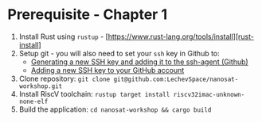 # Prerequisite - Chapter 1

1. Install Rust using `rustup` - [https://www.rust-lang.org/tools/install][rust-install]
2. Setup git - you will also need to set your `ssh` key in Github to:
   - [Generating a new SSH key and adding it to the ssh-agent (Github)][github-generate-ssh-key]
   - [Adding a new SSH key to your GitHub account][github-add-key-to-account]
3. Clone repository: `git clone git@github.com:LechevSpace/nanosat-workshop.git`
4. Install RiscV toolchain: `rustup target install riscv32imac-unknown-none-elf`
5. Build the application: `cd nanosat-workshop && cargo build`

[rust-install]: https://www.rust-lang.org/tools/install
[github-generate-ssh-key]: https://docs.github.com/en/authentication/connecting-to-github-with-ssh/generating-a-new-ssh-key-and-adding-it-to-the-ssh-agent
[github-add-key-to-account]: https://docs.github.com/en/authentication/connecting-to-github-with-ssh/adding-a-new-ssh-key-to-your-github-account